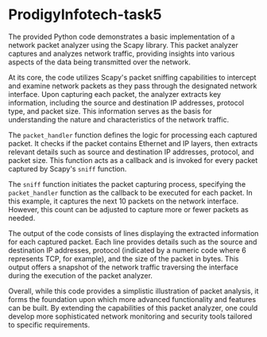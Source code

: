 # ProdigyInfotech-task5

The provided Python code demonstrates a basic implementation of a network packet analyzer using the Scapy library. This packet analyzer captures and analyzes network traffic, providing insights into various aspects of the data being transmitted over the network.

At its core, the code utilizes Scapy's packet sniffing capabilities to intercept and examine network packets as they pass through the designated network interface. Upon capturing each packet, the analyzer extracts key information, including the source and destination IP addresses, protocol type, and packet size. This information serves as the basis for understanding the nature and characteristics of the network traffic.

The `packet_handler` function defines the logic for processing each captured packet. It checks if the packet contains Ethernet and IP layers, then extracts relevant details such as source and destination IP addresses, protocol, and packet size. This function acts as a callback and is invoked for every packet captured by Scapy's `sniff` function.

The `sniff` function initiates the packet capturing process, specifying the `packet_handler` function as the callback to be executed for each packet. In this example, it captures the next 10 packets on the network interface. However, this count can be adjusted to capture more or fewer packets as needed.

The output of the code consists of lines displaying the extracted information for each captured packet. Each line provides details such as the source and destination IP addresses, protocol (indicated by a numeric code where 6 represents TCP, for example), and the size of the packet in bytes. This output offers a snapshot of the network traffic traversing the interface during the execution of the packet analyzer.

Overall, while this code provides a simplistic illustration of packet analysis, it forms the foundation upon which more advanced functionality and features can be built. By extending the capabilities of this packet analyzer, one could develop more sophisticated network monitoring and security tools tailored to specific requirements.
